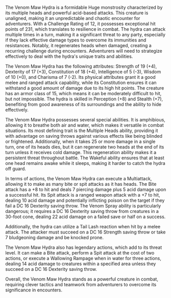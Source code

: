 The Venom Maw Hydra is a formidable Huge monstrosity characterized by its multiple heads and powerful acid-based attacks. This creature is unaligned, making it an unpredictable and chaotic encounter for adventurers. With a Challenge Rating of 12, it possesses exceptional hit points of 231, which translates to resilience in combat. The hydra can attack multiple times in a turn, making it a significant threat to any party, especially if they lack effective damage types to overcome its immunities and resistances. Notably, it regenerates heads when damaged, creating a recurring challenge during encounters. Adventurers will need to strategize effectively to deal with the hydra's unique traits and abilities.

The Venom Maw Hydra has the following attributes: Strength of 19 (+4), Dexterity of 17 (+3), Constitution of 18 (+4), Intelligence of 5 (-3), Wisdom of 10 (+0), and Charisma of 7 (-2). Its physical attributes grant it a good melee and ranged attack capability, while its Constitution ensures it can withstand a good amount of damage due to its high hit points. The creature has an armor class of 15, which means it can be moderately difficult to hit, but not impossible. The hydra is skilled in Perception (+8) and Stealth (+7), benefiting from good awareness of its surroundings and the ability to hide effectively.

The Venom Maw Hydra possesses several special abilities. It is amphibious, allowing it to breathe both air and water, which makes it versatile in combat situations. Its most defining trait is the Multiple Heads ability, providing it with advantage on saving throws against various effects like being blinded or frightened. Additionally, when it takes 25 or more damage in a single turn, one of its heads dies, but it can regenerate two heads at the end of its turn unless it receives cold damage. This regeneration ability makes it a persistent threat throughout battle. The Wakeful ability ensures that at least one head remains awake while it sleeps, making it harder to catch the hydra off guard.

In terms of actions, the Venom Maw Hydra can execute a Multiattack, allowing it to make as many bite or spit attacks as it has heads. The Bite attack has a +8 to hit and deals 7 piercing damage plus 5 acid damage upon a successful hit. Its Spit attack is a ranged weapon attack with a +7 to hit, dealing 10 acid damage and potentially inflicting poison on the target if they fail a DC 16 Dexterity saving throw. The Venom Spray ability is particularly dangerous; it requires a DC 16 Dexterity saving throw from creatures in a 30-foot cone, dealing 22 acid damage on a failed save or half on a success. 

Additionally, the hydra can utilize a Tail Lash reaction when hit by a melee attack. The attacker must succeed on a DC 16 Strength saving throw or take 7 bludgeoning damage and be knocked prone. 

The Venom Maw Hydra also has legendary actions, which add to its threat level. It can make a Bite attack, perform a Spit attack at the cost of two actions, or execute a Wallowing Rampage when in water for three actions, dealing 14 acid damage to creatures within a specified area unless they succeed on a DC 16 Dexterity saving throw.

Overall, the Venom Maw Hydra stands as a powerful creature in combat, requiring clever tactics and teamwork from adventurers to overcome its significance in encounters.